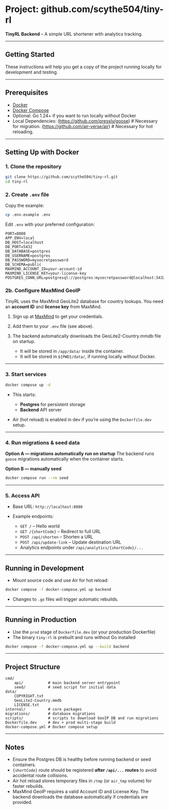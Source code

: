 # Project: github.com/scythe504/tiny-rl

**TinyRL Backend** – A simple URL shortener with analytics tracking.

---

## Getting Started

These instructions will help you get a copy of the project running locally for development and testing.

---

## Prerequisites

* [Docker](https://www.docker.com/get-started)
* [Docker Compose](https://docs.docker.com/compose/install/)
* Optional: Go 1.24+ if you want to run locally without Docker
* Local Dependencies: 
  (https://github.com/pressly/goose) # Necessary for migration.
  (https://github.com/air-verse/air) # Necessary for hot reloading.

---

## Setting Up with Docker

### 1. Clone the repository

```bash
git clone https://github.com/scythe504/tiny-rl.git
cd tiny-rl
````

### 2. Create `.env` file

Copy the example:

```bash
cp .env.example .env
```

Edit `.env` with your preferred configuration:

```dotenv
PORT=8080
APP_ENV=local
DB_HOST=localhost
DB_PORT=5432
DB_DATABASE=postgres
DB_USERNAME=postgres
DB_PASSWORD=mysecretpassword
DB_SCHEMA=public
MAXMIND_ACCOUNT_ID=your-account-id
MAXMIND_LICENSE_KEY=your-license-key
POSTGRES_CONN_URL=postgresql://postgres:mysecretpassword@localhost:5432/postgres
```

### 2b. Configure MaxMind GeoIP

TinyRL uses the MaxMind GeoLite2 database for country lookups. You need an **account ID** and **license key** from MaxMind.

1. Sign up at [MaxMind](https://www.maxmind.com/en/geolite2/signup) to get your credentials.
2. Add them to your `.env` file (see above).
3. The backend automatically downloads the GeoLite2-Country.mmdb file on startup.

   * It will be stored in `/app/data/` inside the container.
   * It will be stored in `${PWD}/data/`, if running locally without Docker.

---

### 3. Start services

```bash
docker compose up -d
```

* This starts:

  * **Postgres** for persistent storage
  * **Backend** API server
* Air (hot reload) is enabled in dev if you’re using the `Dockerfile.dev` setup.

---

### 4. Run migrations & seed data

**Option A — migrations automatically run on startup**
The backend runs `goose` migrations automatically when the container starts.

**Option B — manually seed**

```bash
docker compose run --rm seed
```

---

### 5. Access API

* Base URL: `http://localhost:8080`
* Example endpoints:

  * `GET /` – Hello world
  * `GET /{shortCode}` – Redirect to full URL
  * `POST /api/shorten` – Shorten a URL
  * `POST /api/update-link` – Update destination URL
  * Analytics endpoints under `/api/analytics/{shortCode}/...`

---

## Running in Development

* Mount source code and use Air for hot reload:

```bash
docker compose -f docker-compose.yml up backend
```

* Changes to `.go` files will trigger automatic rebuilds.

---

## Running in Production

* Use the `prod` stage of `Dockerfile.dev` (or your production Dockerfile)
* The binary `tiny-rl` is prebuilt and runs without Go installed

```bash
docker compose -f docker-compose.yml up --build backend
```

---

## Project Structure

```
cmd/
    api/           # main backend server entrypoint
    seed/          # seed script for initial data
data/
    COPYRIGHT.txt
    GeoLite2-Country.mmdb
    LICENSE.txt
internal/          # core packages
migrations/        # database migrations
scripts/           # scripts to download GeoIP DB and run migrations
Dockerfile.dev     # dev + prod multi-stage build
docker-compose.yml # Docker compose setup
```

---

## Notes

* Ensure the Postgres DB is healthy before running backend or seed containers.
* `{shortCode}` route should be registered **after `/api/...` routes** to avoid accidental route collisions.
* Air hot reload stores temporary files in `/tmp` (or `air_tmp` volume) for faster rebuilds.
* MaxMind GeoIP requires a valid Account ID and License Key. The backend downloads the database automatically if credentials are provided.